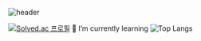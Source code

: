 ![header](https://capsule-render.vercel.app/api?type=transparent&color=auto&height=300&section=header&text=Parseley&fontSize=90)

[![Solved.ac
프로필](http://mazassumnida.wtf/api/v2/generate_badge?boj=gruns0989)](https://solved.ac/gruns0989)
🌱 I’m currently learning
![Top Langs](https://github-readme-stats.vercel.app/api/top-langs/?username=gruns0989&layout=compact)

<!-- - 🔭 I’m currently working on ...
- 🌱 I’m currently learning ...
- 👯 I’m looking to collaborate on ...
- 🤔 I’m looking for help with ...
- 💬 Ask me about ...
- 📫 How to reach me: ...
- 😄 Pronouns: ...
- ⚡ Fun fact: ... -->
